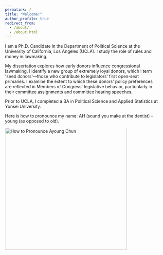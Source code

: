 ```yaml
---
permalink: /
title: "Welcome!"
author_profile: true
redirect_from: 
  - /about/
  - /about.html
---
```


I am a Ph.D. Candidate in the Department of Political Science at the University of California, Los Angeles (UCLA). I study the role of rules and money in lawmaking. 

My dissertation explores how early donors influence congressional lawmaking. I identify a new group of extremely loyal donors, which I term 'seed donors'—those who contribute to legislators' first open-seat primaries. I examine the extent to which these donors' policy preferences are reflected in Members of Congress' legislative behavior, particularly in their committee assignments and committee hearing speeches.

Prior to UCLA, I completed a BA in Political Science and Applied Statistics at Yonsei University. 

Here is how to pronounce my name: AH (sound you make at the dentist) - young (as opposed to old).

<img src="https://ayoungchun.github.io/images/sayname.jpg" alt="How to Pronounce Ayoung Chun" width="400"/>
